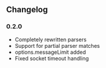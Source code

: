 ## Changelog ##

### 0.2.0 ###
* Completely rewritten parsers
* Support for partial parser matches
* options.messageLimit added
* Fixed socket timeout handling